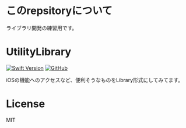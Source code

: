 # このrepsitoryについて
ライブラリ開発の練習用です。


# UtilityLibrary
[![Swift Version](https://img.shields.io/badge/Swift-5.0-F16D39.svg)](https://developer.apple.com/swift)
[![GitHub](https://img.shields.io/github/license/shtnkgm/ImageTransition.svg)](https://github.com/shtnkgm/ImageTransition/blob/master/LICENSE)

iOSの機能へのアクセスなど、便利そうなものをLibrary形式にしてみてます。

# License
MIT
